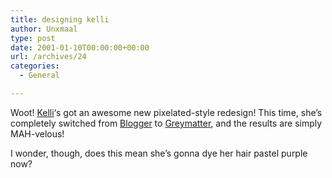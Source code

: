 ```yaml
---
title: designing kelli
author: Unxmaal
type: post
date: 2001-01-10T00:00:00+00:00
url: /archives/24
categories:
  - General

---
```

Woot! [Kelli][1]&#8216;s got an awesome new pixelated-style redesign! This time, she&#8217;s completely switched from [Blogger][2] to [Greymatter][3], and the results are simply MAH-velous!

I wonder, though, does this mean she&#8217;s gonna dye her hair pastel purple now?

 [1]: http://www.astral55.com/kelli/
 [2]: http://www.blogger.com
 [3]: http://noahgrey.com/greysoft/